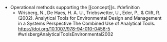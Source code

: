 - Operational methods supporting the [[concept]]s. #definition
	- Wrisberg, N., De Haes, H. A. U., Triebswetter, U., Eder, P., & Clift, R. (2002). Analytical Tools for Environmental Design and Management in a Systems Perspective The Combined Use of Analytical Tools. https://doi.org/10.1007/978-94-010-0456-5 #wrisbergAnalyticalToolsEnvironmental2002